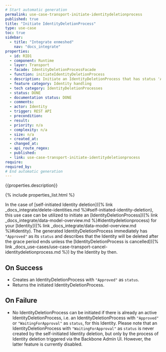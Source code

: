 ```yaml
---
# Start automatic generation
permalink: use-case-transport-initiate-identitydeletionprocess
published: true
title: "Initiate IdentityDeletionProcess"
type: use-case
toc: true
sidebar:
  - title: "Integrate enmeshed"
    nav: "docs_integrate"
properties:
  - id: RID1
  - component: Runtime
  - layer: Transport
  - facade: IdentityDeletionProcessFacade
  - function: initiateIdentityDeletionProcess
  - description: Initiate an IdentityDeletionProcess that has status 'Approved'
  - feature category: Identity handling
  - tech category: IdentityDeletionProcesses
  - status: DONE
  - documentation status: DONE
  - comments:
  - actor: Identity
  - trigger: REST API
  - precondition:
  - result:
  - priority: n/a
  - complexity: n/a
  - size: n/a
  - created_at:
  - changed_at:
  - api_route_regex:
  - published:
  - link: use-case-transport-initiate-identitydeletionprocess
require:
required_by:
# End automatic generation
---
```


{{properties.description}}

{% include properties_list.html %}

In the case of [self-initiated Identity deletion]({% link _docs_integrate/delete-identities.md %}#self-initiated-identity-deletion), this use case can be utilized to initiate an [IdentityDeletionProcess]({% link _docs_integrate/data-model-overview.md %}#identitydeletionprocess) for your [Identity]({% link _docs_integrate/data-model-overview.md %}#identity).
The generated IdentityDeletionProcess immediately has `"Approved"` as its `status` and describes that the Identity will be deleted after the grace period ends unless the [IdentityDeletionProcess is cancelled]({% link _docs_use-cases/use-case-transport-cancel-identitydeletionprocess.md %}) by the Identity by then.

## On Success

- Creates an IdentityDeletionProcess with `"Approved"` as `status`.
- Returns the initiated IdentityDeletionProcess.

## On Failure

- No IdentityDeletionProcess can be initiated if there is already an active IdentityDeletionProcess, i.e. an IdentityDeletionProcess with `"Approved"` or `"WaitingForApproval"` as `status`, for this Identity. Please note that an IdentityDeletionProcess with `"WaitingForApproval"` as `status` is never created by the self-initiated Identity deletion, but only by the process of Identity deletion triggered via the Backbone Admin UI. However, the latter feature is currently disabled.
